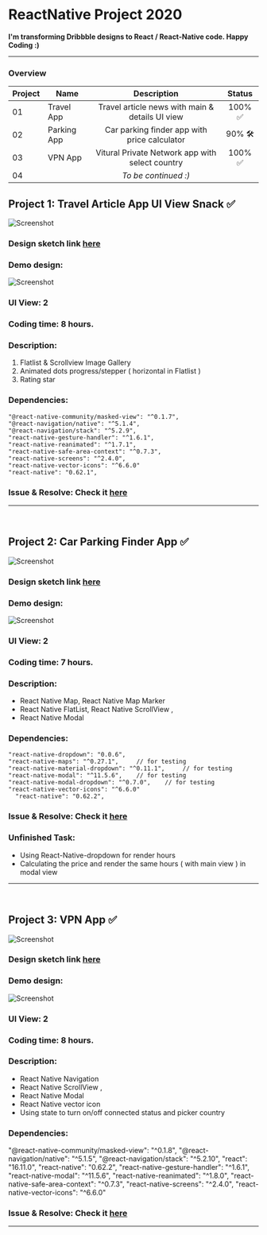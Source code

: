 # ReactNative Project 2020

**I'm transforming Dribbble designs to React / React-Native code. Happy Coding :)**
<hr/>

### Overview
| Project | Name | Description | Status | 
| ------ | ------ | :------: | :------: | 
| 01 | Travel App | Travel article news with main & details UI view | 100% :white_check_mark: |
| 02 | Parking App | Car parking finder app with price calculator | 90% :hammer_and_wrench: |
| 03 | VPN App | Vitural Private Network app with select country | 100% :white_check_mark: |
| 04 || *To be continued :)* ||

## Project 1: Travel Article App UI	View Snack	✅

![Screenshot](travelApp.png)

### Design sketch link [here](https://camo.githubusercontent.com/7a5c07fe2cf40e5401dbee62a94994f82a4b0bc9/68747470733a2f2f63646e2e6472696262626c652e636f6d2f75736572732f313633313630372f73637265656e73686f74732f353731373931372f6174746163686d656e74732f313233343835312f5f5f5f5f2d312e302e706e67)

### Demo design:
![Screenshot](travelAppDesign.png)

### UI View:  2

### Coding time: 8 hours.
### Description:
1. Flatlist & Scrollview Image Gallery
2. Animated dots progress/stepper ( horizontal in Flatlist ) 
3. Rating star 

### Dependencies: 
    "@react-native-community/masked-view": "^0.1.7",
    "@react-navigation/native": "^5.1.4",
    "@react-navigation/stack": "^5.2.9",
    "react-native-gesture-handler": "^1.6.1",
    "react-native-reanimated": "^1.7.1",
    "react-native-safe-area-context": "^0.7.3",
    "react-native-screens": "^2.4.0",
    "react-native-vector-icons": "^6.6.0"
    "react-native": "0.62.1",

### Issue & Resolve: Check it [here](https://github.com/tomhagen/dribble2ReactNative/issues)

<hr/>
</br>


## Project 2: Car Parking Finder App	✅

![Screenshot](parkingApp.png)

### Design sketch link [here](https://camo.githubusercontent.com/8601ada4322a6ce79b90eadc3f41349b018e07c8/68747470733a2f2f63646e2e6472696262626c652e636f6d2f75736572732f3338363838332f73637265656e73686f74732f353336313738302f6174746163686d656e74732f313136323532382f30373130323031382d64657369676e2e706e67)

### Demo design:
![Screenshot](parkingAppDesign.png)

### UI View:  2

### Coding time: 7 hours.
### Description:
- React Native Map, React Native Map Marker
- React Native FlatList, React Native ScrollView , 
- React Native Modal

### Dependencies: 
    "react-native-dropdown": "0.0.6",
    "react-native-maps": "^0.27.1",     // for testing
    "react-native-material-dropdown": "^0.11.1",     // for testing
    "react-native-modal": "^11.5.6",    // for testing
    "react-native-modal-dropdown": "^0.7.0",    // for testing
    "react-native-vector-icons": "^6.6.0"
      "react-native": "0.62.2",

### Issue & Resolve: Check it [here](https://github.com/tomhagen/dribble2ReactNative/issues)

### Unfinished Task: 
- Using React-Native-dropdown for render hours
- Calculating the price and render the same hours ( with main view ) in modal view 

<hr/>
</br>

## Project 3: VPN App	✅

![Screenshot](vpnApp.gif)

### Design sketch link [here](https://camo.githubusercontent.com/a2b9a05f6c2977425df30ead06e36f5748a2fea4/68747470733a2f2f70726f6a6563743336352e64657369676e2f77702d636f6e74656e742f75706c6f6164732f323031382f31302f30353130323031382d64657369676e2e706e67)

### Demo design:
![Screenshot](vpnAppDesign.png)

### UI View:  2

### Coding time: 8 hours.
### Description:
- React Native Navigation
- React Native ScrollView , 
- React Native Modal
- React Native vector icon
- Using state to turn on/off connected status and picker country

### Dependencies: 
   "@react-native-community/masked-view": "^0.1.8",
    "@react-navigation/native": "^5.1.5",
    "@react-navigation/stack": "^5.2.10",
    "react": "16.11.0",
    "react-native": "0.62.2",
    "react-native-gesture-handler": "^1.6.1",
    "react-native-modal": "^11.5.6",
    "react-native-reanimated": "^1.8.0",
    "react-native-safe-area-context": "^0.7.3",
    "react-native-screens": "^2.4.0",
    "react-native-vector-icons": "^6.6.0"

### Issue & Resolve: Check it [here](https://github.com/tomhagen/dribble2ReactNative/issues)


<hr/>
